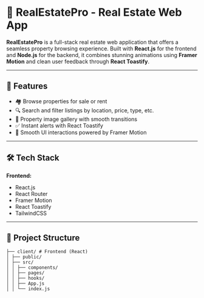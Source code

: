 # 🏡 RealEstatePro - Real Estate Web App

**RealEstatePro** is a full-stack real estate web application that offers a seamless property browsing experience. Built with **React.js** for the frontend and **Node.js** for the backend, it combines stunning animations using **Framer Motion** and clean user feedback through **React Toastify**.

---

## 🚀 Features

- 🏘️ Browse properties for sale or rent
- 🔍 Search and filter listings by location, price, type, etc.
- 📸 Property image gallery with smooth transitions
- ✅ Instant alerts with React Toastify
- 🎨 Smooth UI interactions powered by Framer Motion

---

## 🛠 Tech Stack

**Frontend:**
- React.js
- React Router
- Framer Motion
- React Toastify
- TailwindCSS

---

## 📁 Project Structure
```
├── client/ # Frontend (React)
│ ├── public/
│ ├── src/
│ │ ├── components/
│ │ ├── pages/
│ │ ├── hooks/
│ │ ├── App.js
│ │ └── index.js
```

